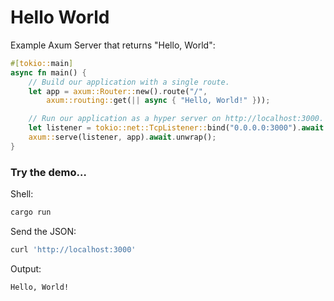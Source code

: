 # Hello World

Example Axum Server that returns "Hello, World":

```rust
#[tokio::main]
async fn main() {
    // Build our application with a single route.
    let app = axum::Router::new().route("/",
        axum::routing::get(|| async { "Hello, World!" }));

    // Run our application as a hyper server on http://localhost:3000.
    let listener = tokio::net::TcpListener::bind("0.0.0.0:3000").await.unwrap();
    axum::serve(listener, app).await.unwrap();
}
```

### Try the demo…

Shell:

```sh
cargo run
```

Send the JSON:

```sh
curl 'http://localhost:3000'
```

Output:

```sh
Hello, World!
```
